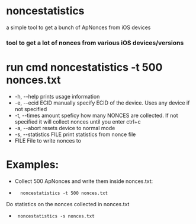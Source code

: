 # noncestatistics
a simple tool to get a bunch of ApNonces from iOS devices

### tool to get a lot of nonces from various iOS devices/versions
# run cmd noncestatistics -t 500 nonces.txt
  * -h, --help           prints usage information
  * -e, --ecid ECID        manually specify ECID of the device. Uses any device if not specified
  * -t, --times amount     speficy how many NONCES are collected. If not specified it will collect nonces until you enter ctrl+c
  * -a, --abort            resets device to normal mode
  * -s, --statistics FILE  print statistics from nonce file
  * FILE                   File to write nonces to

# Examples:

 * Collect 500 ApNonces and write them inside nonces.txt:
 *       noncestatistics -t 500 nonces.txt

 Do statistics on the nonces collected in nonces.txt
*      noncestatistics -s nonces.txt
